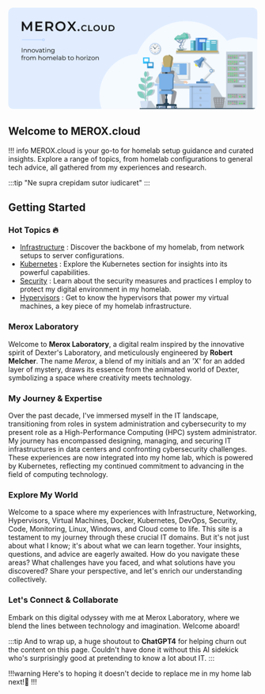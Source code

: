 #
<img src="images/meroxcloud.png" style="border-radius: 10px;"><br>

## Welcome to MEROX.cloud

!!! info 
    MEROX.cloud is your go-to for homelab setup guidance and curated insights. Explore a range of topics, from homelab configurations to general tech advice, all gathered from my experiences and research.




:::tip
"Ne supra crepidam sutor iudicaret"
:::

## Getting Started

### Hot Topics :fire:

- [Infrastructure](homelab/infrastructure/) : Discover the backbone of my homelab, from network setups to server configurations.
- [Kubernetes](/homelab/kubernetes) : Explore the Kubernetes section for insights into its powerful capabilities.
- [Security](/homelab/security) : Learn about the security measures and practices I employ to protect my digital environment in my homelab.
- [Hypervisors](/homelab/hypervisors) : Get to know the hypervisors that power my virtual machines, a key piece of my homelab infrastructure.

### Merox Laboratory 

Welcome to **Merox Laboratory**, a digital realm inspired by the innovative spirit of Dexter's Laboratory, and meticulously engineered by **Robert Melcher**. The name *Merox*, a blend of my initials and an 'X' for an added layer of mystery, draws its essence from the animated world of Dexter, symbolizing a space where creativity meets technology.

### My Journey & Expertise 

Over the past decade, I've immersed myself in the IT landscape, transitioning from roles in system administration and cybersecurity to my present role as a High-Performance Computing (HPC) system administrator. My journey has encompassed designing, managing, and securing IT infrastructures in data centers and confronting cybersecurity challenges. These experiences are now integrated into my home lab, which is powered by Kubernetes, reflecting my continued commitment to advancing in the field of computing technology.

### Explore My World 

Welcome to a space where my experiences with Infrastructure, Networking, Hypervisors, Virtual Machines, Docker, Kubernetes, DevOps, Security, Code, Monitoring, Linux, Windows, and Cloud come to life. This site is a testament to my journey through these crucial IT domains. But it's not just about what I know; it's about what we can learn together. Your insights, questions, and advice are eagerly awaited. How do you navigate these areas? What challenges have you faced, and what solutions have you discovered? Share your perspective, and let's enrich our understanding collectively.

### Let's Connect & Collaborate 

Embark on this digital odyssey with me at Merox Laboratory, where we blend the lines between technology and imagination. Welcome aboard!

:::tip
And to wrap up, a huge shoutout to **ChatGPT4** for helping churn out the content on this page. Couldn't have done it without this AI sidekick who's surprisingly good at pretending to know a lot about IT.
:::

!!!warning
Here's to hoping it doesn't decide to replace me in my home lab next!👀
!!!
